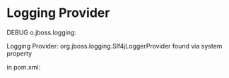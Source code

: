 Logging Provider
================

DEBUG o.jboss.logging:

Logging Provider: org.jboss.logging.Slf4jLoggerProvider found via system property

in pom.xml:




